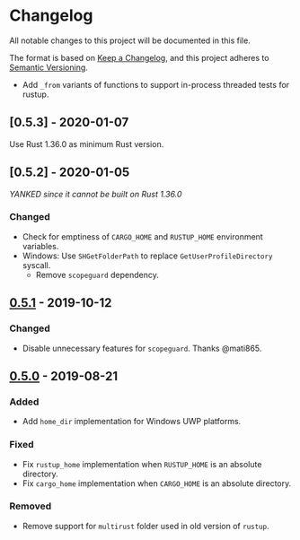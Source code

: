 # Changelog
All notable changes to this project will be documented in this file.

The format is based on [Keep a Changelog](https://keepachangelog.com/en/1.0.0/),
and this project adheres to [Semantic Versioning](https://semver.org/spec/v2.0.0.html).

<!-- ## [Unreleased] -->
- Add `_from` variants of functions to support in-process threaded tests for
  rustup.

## [0.5.3] - 2020-01-07

Use Rust 1.36.0 as minimum Rust version.

## [0.5.2] - 2020-01-05

*YANKED since it cannot be built on Rust 1.36.0*

### Changed
- Check for emptiness of `CARGO_HOME` and `RUSTUP_HOME` environment variables.
- Windows: Use `SHGetFolderPath` to replace `GetUserProfileDirectory` syscall.
  * Remove `scopeguard` dependency.

## [0.5.1] - 2019-10-12
### Changed
- Disable unnecessary features for `scopeguard`. Thanks @mati865.

## [0.5.0] - 2019-08-21
### Added
- Add `home_dir` implementation for Windows UWP platforms.

### Fixed
- Fix `rustup_home` implementation when `RUSTUP_HOME` is an absolute directory.
- Fix `cargo_home` implementation when `CARGO_HOME` is an absolute directory.

### Removed
- Remove support for `multirust` folder used in old version of `rustup`.

[Unreleased]: https://github.com/brson/home/compare/v0.5.0...HEAD
[0.5.1]: https://github.com/brson/home/compare/v0.5.0...v0.5.1
[0.5.0]: https://github.com/brson/home/compare/0.4.2...v0.5.0
